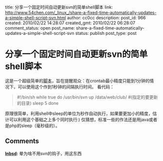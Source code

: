 title: 分享一个固定时间自动更新svn的简单shell脚本
link: http://www.54chen.com/_linux_/share-a-fixed-time-automatically-updates-a-simple-shell-script-svn.html
author: cc0cc
description: 
post_id: 966
created: 2010/02/22 14:28:07
created_gmt: 2010/02/22 06:28:07
comment_status: open
post_name: share-a-fixed-time-automatically-updates-a-simple-shell-script-svn
status: publish
post_type: post

# 分享一个固定时间自动更新svn的简单shell脚本

这是一个超级简单的[脚本](/_linux_/zero-90-xian-shell-script-sacrificed-server-batch-operations.html)，旨在提醒观众：在crontab最小精度只能到1分钟的情况下，可以使用这个作到1秒钟的间隔执行时间。 看代码： 

> #!/bin/sh while true do /usr/bin/svn up /data/web/club/ #(指定的要更新的目录) sleep 5 done

原理很简单，利用shell中sleep的单位为秒作自动执行，如果要更加小的精度，估计可以利用这个基础之上多个同时执行:) 仅猜想，标准一些的作法还是用java或者是php的sleep（毫秒级的）。

## Comments

**[lnbsd](#13573 "2011-05-26 10:33:31"):** 晕为啥不用svn的钩子，用这东西

